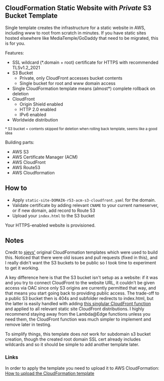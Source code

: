 ## CloudFormation Static Website with *Private* S3 Bucket Template

Single template creates the infrastructure for a static website in AWS, including www to root from scratch in minutes. If you have static sites hosted elsewhere like MediaTemple/GoDaddy that need to be migrated, this is for you.

Features:
- SSL wildcard (\*.domain + root) certificate for HTTPS with recommended TLSv1.2_2021
- S3 Bucket 
  - Private, only CloudFront accesses bucket contents
  - Single bucket for root and www domain access
- Single CloudFormation template means (almost*) complete rollback on deletion
- CloudFront
  - Origin Shield enabled
  - HTTP 2.0 enabled
  - IPv6 enabled
- Worldwide distribution

<sub>\* S3 bucket + contents skipped for deletion when rolling back template, seems like a good idea</sub>


Building parts:
- AWS S3
- AWS Certificate Manager (ACM) 
- AWS CloudFront
- AWS Route53
- AWS Cloudformation


## How to

- Apply `static-site-DOMAIN-r53-acm-s3-cloudfront.yaml` for the domain.
- Validate certificate by adding relevant `CNAME` to your current nameserver, or if new domain, add record to Route 53
- Upload your `index.html` to the S3 bucket

Your HTTPS-enabled website is provisioned.

## Notes

Credit to [sjevs'](https://github.com/sjevs/cloudformation-s3-static-website-with-cloudfront-and-route-53) original CloudFormation templates which were used to build this.  Noticed that there were old issues and pull requests (fixed in this), and I really didn't want the S3 buckets to be public so I took time to experiment to get it working.

A key difference here is that the S3 bucket isn't setup as a website: if it was and you try to connect CloudFront to the website URL, it couldn't be given access via OAC since only S3 origins are currently permitted that way, and that means you start going back to providing public access.  The trade-off to a public S3 bucket then is 404s and subfolder redirects to index.html, but the latter is easily handled with adding [this singlular CloudFront function](https://docs.aws.amazon.com/AmazonCloudFront/latest/DeveloperGuide/example-function-add-index.html) and applied to all relevant static site CloudFront distributions.  I highly recommend staying away from the Lambda@Edge functions unless you need them, the CloudFront function was much simpler to implement and remove later in testing.

To simplify things, this template does *not* work for subdomain s3 bucket creation, though the created root domain SSL cert already includes wildcards and so it should be simple to add another template later.

### Links

In order to apply the template you need to upload it to AWS CloudFormation: [How to upload the CloudFormation template](http://docs.aws.amazon.com/AWSCloudFormation/latest/UserGuide/cfn-using-console-create-stack-template.html)

